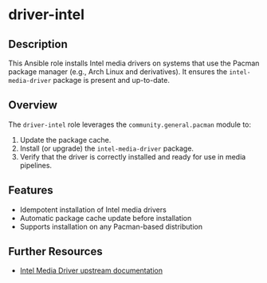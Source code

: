 # driver-intel

## Description

This Ansible role installs Intel media drivers on systems that use the Pacman package manager (e.g., Arch Linux and derivatives). It ensures the `intel-media-driver` package is present and up-to-date.

## Overview

The `driver-intel` role leverages the `community.general.pacman` module to:

1. Update the package cache.
2. Install (or upgrade) the `intel-media-driver` package.
3. Verify that the driver is correctly installed and ready for use in media pipelines.

## Features

* Idempotent installation of Intel media drivers
* Automatic package cache update before installation
* Supports installation on any Pacman-based distribution

## Further Resources

* [Intel Media Driver upstream documentation](https://01.org/intel-media-sdk)
